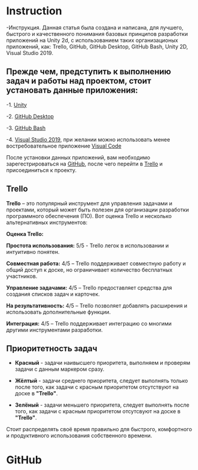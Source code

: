 # Instruction
-Инструкция. Данная статья была создана и написана, для лучшего, быстрого и качественного понимания базовых принципов разработки приложений на Unity 2d, с использованием таких организационых приложений, как: Trello, GitHub, GitHub Desktop, GitHub Bash, Unity 2D, Visual Studio 2019.

Прежде чем, предступить к выполнению задач и работы над проектом, стоит установать данные приложения:
--
-1. [Unity](https://unity.com/ru/download)

-2. [GitHub Desktop](https://desktop.github.com/)

-3. [GitHub Bash](https://git-scm.com/downloads)

-4. [Visual Studio 2019](https://visualstudio.microsoft.com/ru/vs/older-downloads/), при желании можно использовать менее востребовательное приложение [Visual Code](https://code.visualstudio.com/)

После установки данных приложений, вам необходимо зарегестрироваться на [GitHub](https://github.com/), после чего перейти в [Trello](https://trello.com/invite/b/QjrtO1ia/ATTIc1befbc924f5addceeac4602f0c163748BFAD32A/zhammer) и присоединиться к проекту.

## Trello

**Trello** – это популярный инструмент для управления задачами и проектами, который может быть полезен для организации разработки программного обеспечения (ПО). Вот оценка Trello и несколько альтернативных инструментов:

**Оценка Trello:**

**Простота использования:** 5/5 - Trello легок в использовании и интуитивно понятен.

**Совместная работа:** 4/5 – Trello поддерживает совместную работу и общий доступ к доске, но ограничивает количество бесплатных участников.

**Управление задачами:** 4/5 – Trello предоставляет средства для создания списков задач и карточек.

**На результативность:** 4/5 – Trello позволяет добавлять расширения и использовать дополнительные функции.

**Интеграция:** 4/5 – Trello поддерживает интеграцию со многими другими инструментами разработки.

## Приоритетность задач

- **Красный** - задачи наивысшего приоритета, выполняем и проверям задачи с данным маркером сразу.
 
- **Жёлтый** - задачи среднего приоритета, следует выполнять только после того, как задачи с красным приоритетом отсутствуют на доске в **"Trello"**.
 
- **Зелёный** - задачи меньшего приоритета, следует выполнять после того, как задачи с красным приоритетом отсутсвуют на доске в **"Trello"**.

Стоит распределять своё время правильно для быстрого, комфортного и продуктивного использования собственного времени.

# GitHub
